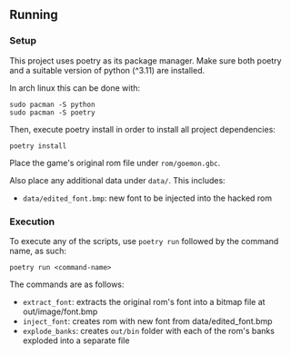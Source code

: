 ## Running

### Setup
This project uses poetry as its package manager. Make sure both poetry and a suitable version of python (^3.11) are installed.

In arch linux this can be done with:

```
sudo pacman -S python
sudo pacman -S poetry
```

Then, execute poetry install in order to install all project dependencies:

```
poetry install
```

Place the game's original rom file under `rom/goemon.gbc`.

Also place any additional data under `data/`. This includes:

- `data/edited_font.bmp`: new font to be injected into the hacked rom

### Execution
To execute any of the scripts, use `poetry run` followed by the command name, as such:

```
poetry run <command-name>
```

The commands are as follows:

- `extract_font`: extracts the original rom's font into a bitmap file at out/image/font.bmp
- `inject_font`: creates rom with new font from data/edited_font.bmp
- `explode_banks`: creates `out/bin` folder with each of the rom's banks exploded into a separate file
